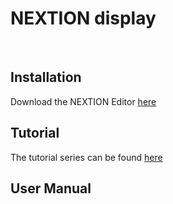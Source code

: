 
# NEXTION display



<br/>

## Installation

Download the NEXTION Editor [here](https://nextion.tech/nextion-editor/)

## Tutorial

The tutorial series can be found [here](https://youtube.com/playlist?list=PLGOjlGENB8gXVvR9ke2SgF0XTT1dBWmhv)
 
## User Manual








